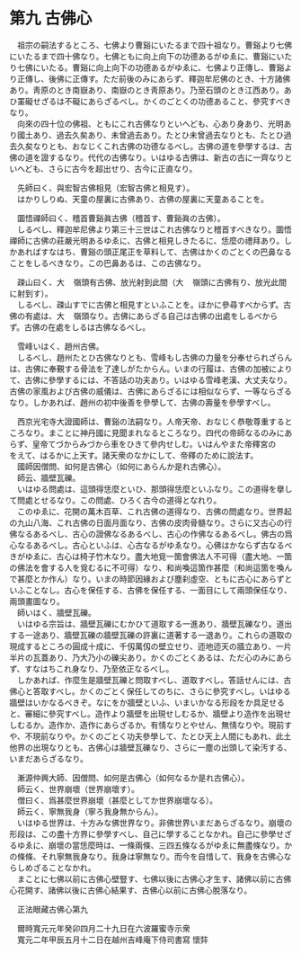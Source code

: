 # 第九 古佛心
　祖宗の嗣法するところ、七佛より曹谿にいたるまで四十祖なり。曹谿より七佛にいたるまで四十佛なり。七佛ともに向上向下の功德あるがゆゑに、曹谿にいたり七佛にいたる。曹谿に向上向下の功德あるがゆゑに、七佛より正傳し、曹谿より正傳し、後佛に正傳す。ただ前後のみにあらず、釋迦牟尼佛のとき、十方諸佛あり。靑原のとき南嶽あり、南嶽のとき靑原あり。乃至石頭のとき江西あり。あひ罣礙せざるは不礙にあらざるべし。かくのごとくの功德あること、參究すべきなり。  
　向來の四十位の佛祖、ともにこれ古佛なりといへども、心あり身あり、光明あり國土あり、過去久矣あり、未曾過去あり。たとひ未曾過去なりとも、たとひ過去久矣なりとも、おなじくこれ古佛の功德なるべし。古佛の道を參學するは、古佛の道を證するなり。代代の古佛なり。いはゆる古佛は、新古の古に一齊なりといへども、さらに古今を超出せり、古今に正直なり。  
  
　先師曰く、與宏智古佛相見（宏智古佛と相見す）。  
　はかりしりぬ、天童の屋裏に古佛あり、古佛の屋裏に天童あることを。  
  
　圜悟禪師曰く、稽首曹谿眞古佛（稽首す、曹谿眞の古佛）。  
　しるべし、釋迦牟尼佛より第三十三世はこれ古佛なりと稽首すべきなり。圜悟禪師に古佛の莊嚴光明あるゆゑに、古佛と相見しきたるに、恁麼の禮拜あり。しかあればすなはち、曹谿の頭正尾正を草料して、古佛はかくのごとくの巴鼻なることをしるべきなり。この巴鼻あるは、この古佛なり。  
  
　疎山曰く、大<img width="16" height="16" src="_czKqOUx.png" border="0">嶺頭有古佛、放光射到此間（大<img width="16" height="16" src="_czKqOUx.png" border="0">嶺頭に古佛有り、放光此間に射到す）。  
　しるべし、疎山すでに古佛と相見すといふことを。ほかに參尋すべからず。古佛の有處は、大<img width="16" height="16" src="_czKqOUx.png" border="0">嶺頭なり。古佛にあらざる自己は古佛の出處をしるべからず。古佛の在處をしるは古佛なるべし。  
  
　雪峰いはく、趙州古佛。  
　しるべし、趙州たとひ古佛なりとも、雪峰もし古佛の力量を分奉せられざらんは、古佛に奉覲する骨法を了達しがたからん。いまの行履は、古佛の加被によりて、古佛に參學するには、不答話の功夫あり。いはゆる雪峰老漢、大丈夫なり。古佛の家風および古佛の威儀は、古佛にあらざるには相似ならず、一等ならざるなり。しかあれば、趙州の初中後善を參學して、古佛の壽量を參學すべし。  
  
　西京光宅寺大證國師は、曹谿の法嗣なり。人帝天帝、おなじく恭敬尊重するところなり。まことに神丹國に見聞まれなるところなり。四代の帝師なるのみにあらず、皇帝てづからみづから車をひきて參内せしむ。いはんやまた帝釋宮の<img width="16" height="16" src="_cigRKYF.png" border="0">をえて、はるかに上天す。諸天衆のなかにして、帝釋のために說法す。  
　國師因僧問、如何是古佛心（如何にあらんか是れ古佛心）。  
　師云、牆壁瓦礫。  
　いはゆる問處は、這頭得恁麼といひ、那頭得恁麼といふなり。この道得を擧して問處とせるなり。この問處、ひろく古今の道得となれり。  
　このゆゑに、花開の萬木百草、これ古佛の道得なり、古佛の問處なり。世界起の九山八海、これ古佛の日面月面なり、古佛の皮肉骨髓なり。さらに又古心の行佛なるあるべし、古心の證佛なるあるべし、古心の作佛なるあるべし。佛古の爲心なるあるべし。古心といふは、心古なるがゆゑなり。心佛はかならず古なるべきがゆゑに、古心は椅子竹木なり。盡大地覓一箇會佛法人不可得（盡大地、一箇の佛法を會する人を覓むるに不可得）なり、和尚喚這箇作甚麼（和尚這箇を喚んで甚麼とか作ん）なり。いまの時節因緣および塵刹虛空、ともに古心にあらずといふことなし。古心を保任する、古佛を保任する、一面目にして兩頭保任なり、兩頭畫圖なり。  
　師いはく、牆壁瓦礫。  
　いはゆる宗旨は、牆壁瓦礫にむかひて道取する一進あり、牆壁瓦礫なり。道出する一途あり、牆壁瓦礫の牆壁瓦礫の許裏に道著する一退あり。これらの道取の現成するところの圓成十成に、千仭萬仭の壁立せり、迊地迊天の牆立あり、一片半片の瓦蓋あり、乃大乃小の礫尖あり。かくのごとくあるは、ただ心のみにあらず、すなはちこれ身なり、乃至依正なるべし。  
　しかあれば、作麼生是牆壁瓦礫と問取すべし、道取すべし。答話せんには、古佛心と答取すべし。かくのごとく保任してのちに、さらに參究すべし。いはゆる牆壁はいかなるべきぞ。なにをか牆壁といふ、いまいかなる形段をか具足せると、審細に參究すべし。造作より牆壁を出現せしむるか、牆壁より造作を出現せしむるか。造作か、造作にあらざるか。有情󠄁なりとやせん、無情󠄁なりや。現前すや、不現前なりや。かくのごとく功夫參學して、たとひ天上人間にもあれ、此土他界の出現なりとも、古佛心は牆壁瓦礫なり、さらに一塵の出頭して染汚する、いまだあらざるなり。  
  
　漸源仲興大師、因僧問、如何是古佛心（如何なるか是れ古佛心）。  
　師云く、世界崩壞（世界崩壞す）。  
　僧曰く、爲甚麼世界崩壞（甚麼としてか世界崩壞なる）。  
　師云く、寧無我身（寧ろ我身無からん）。  
　いはゆる世界は、十方みな佛世界なり。非佛世界いまだあらざるなり。崩壞の形段は、この盡十方界に參學すべし、自己に學することなかれ。自己に參學せざるゆゑに、崩壞の當恁麼時は、一條兩條、三四五條なるがゆゑに無盡條なり。かの條條、それ寧無我身なり。我身は寧無なり。而今を自惜して、我身を古佛心ならしめざることなかれ。  
　まことに七佛以前に古佛心壁豎す、七佛以後に古佛心才生す、諸佛以前に古佛心花開す、諸佛以後に古佛心結果す、古佛心以前に古佛心脫落なり。  
  
　正法眼藏古佛心第九  
  
　爾時寬元元年癸卯四月二十九日在六波羅蜜寺示衆  
　寬元二年甲辰五月十二日在越州吉峰庵下侍司書寫 懷弉
